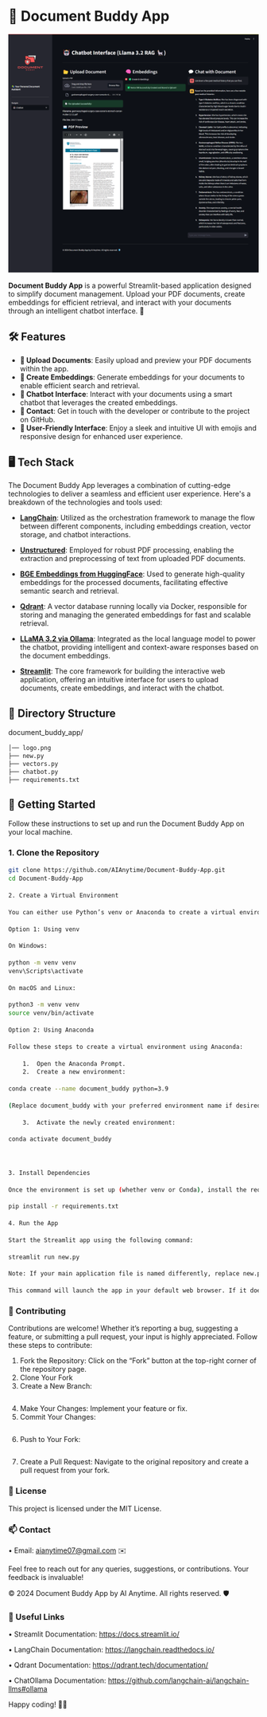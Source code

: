 # 📄 Document Buddy App

![Document Buddy App](sct.png)

**Document Buddy App** is a powerful Streamlit-based application designed to simplify document management. Upload your PDF documents, create embeddings for efficient retrieval, and interact with your documents through an intelligent chatbot interface. 🚀

## 🛠️ Features

- **📂 Upload Documents**: Easily upload and preview your PDF documents within the app.
- **🧠 Create Embeddings**: Generate embeddings for your documents to enable efficient search and retrieval.
- **🤖 Chatbot Interface**: Interact with your documents using a smart chatbot that leverages the created embeddings.
- **📧 Contact**: Get in touch with the developer or contribute to the project on GitHub.
- **🌟 User-Friendly Interface**: Enjoy a sleek and intuitive UI with emojis and responsive design for enhanced user experience.

## 🖥️ Tech Stack

The Document Buddy App leverages a combination of cutting-edge technologies to deliver a seamless and efficient user experience. Here's a breakdown of the technologies and tools used:

- **[LangChain](https://langchain.readthedocs.io/)**: Utilized as the orchestration framework to manage the flow between different components, including embeddings creation, vector storage, and chatbot interactions.
  
- **[Unstructured](https://github.com/Unstructured-IO/unstructured)**: Employed for robust PDF processing, enabling the extraction and preprocessing of text from uploaded PDF documents.
  
- **[BGE Embeddings from HuggingFace](https://huggingface.co/BAAI/bge-small-en)**: Used to generate high-quality embeddings for the processed documents, facilitating effective semantic search and retrieval.
  
- **[Qdrant](https://qdrant.tech/)**: A vector database running locally via Docker, responsible for storing and managing the generated embeddings for fast and scalable retrieval.
  
- **[LLaMA 3.2 via Ollama](https://ollama.com/)**: Integrated as the local language model to power the chatbot, providing intelligent and context-aware responses based on the document embeddings.
  
- **[Streamlit](https://streamlit.io/)**: The core framework for building the interactive web application, offering an intuitive interface for users to upload documents, create embeddings, and interact with the chatbot.

## 📁 Directory Structure

document_buddy_app/
```
│── logo.png
├── new.py
├── vectors.py
├── chatbot.py
├── requirements.txt
```

## 🚀 Getting Started

Follow these instructions to set up and run the Document Buddy App on your local machine.

### 1. Clone the Repository

```bash
git clone https://github.com/AIAnytime/Document-Buddy-App.git
cd Document-Buddy-App

2. Create a Virtual Environment

You can either use Python’s venv or Anaconda to create a virtual environment for managing dependencies.

Option 1: Using venv

On Windows:

python -m venv venv
venv\Scripts\activate

On macOS and Linux:

python3 -m venv venv
source venv/bin/activate

Option 2: Using Anaconda

Follow these steps to create a virtual environment using Anaconda:

	1.	Open the Anaconda Prompt.
	2.	Create a new environment:

conda create --name document_buddy python=3.9

(Replace document_buddy with your preferred environment name if desired).

	3.	Activate the newly created environment:

conda activate document_buddy



3. Install Dependencies

Once the environment is set up (whether venv or Conda), install the required dependencies using requirements.txt:

pip install -r requirements.txt

4. Run the App

Start the Streamlit app using the following command:

streamlit run new.py

Note: If your main application file is named differently, replace new.py with your actual file name (e.g., app.py).

This command will launch the app in your default web browser. If it doesn’t open automatically, navigate to the URL provided in the terminal (usually http://localhost:8501).
```

### 🤝 Contributing

Contributions are welcome! Whether it’s reporting a bug, suggesting a feature, or submitting a pull request, your input is highly appreciated. Follow these steps to contribute:

1.	Fork the Repository: Click on the “Fork” button at the top-right corner of the repository page.
2.	Clone Your Fork
3.	Create a New Branch:

```git checkout -b feature/YourFeatureName
```


4.	Make Your Changes: Implement your feature or fix.
5.	Commit Your Changes:

```git commit -m "Add Your Feature Description"
```


6.	Push to Your Fork:

```git push origin feature/YourFeatureName
```


7.	Create a Pull Request: Navigate to the original repository and create a pull request from your fork.

### 📄 License

This project is licensed under the MIT License.

### 📫 Contact

•	Email: aianytime07@gmail.com ✉️

Feel free to reach out for any queries, suggestions, or contributions. Your feedback is invaluable!

© 2024 Document Buddy App by AI Anytime. All rights reserved. 🛡️

### 🔗 Useful Links


•	Streamlit Documentation: https://docs.streamlit.io/

•	LangChain Documentation: https://langchain.readthedocs.io/

•	Qdrant Documentation: https://qdrant.tech/documentation/

•	ChatOllama Documentation: https://github.com/langchain-ai/langchain-llms#ollama

Happy coding! 🚀✨

